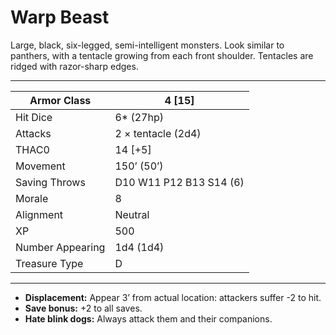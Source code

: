 # Warp Beast

Large, black, six-legged, semi-intelligent monsters. Look similar to panthers, with a tentacle growing from each front shoulder. Tentacles are ridged with razor-sharp edges.

------

| Armor Class     | 4 [15]                  |
| ---------------- | ----------------------- |
| Hit Dice         | 6* (27hp)               |
| Attacks          | 2 × tentacle (2d4)      |
| THAC0            | 14 [+5]                 |
| Movement         | 150’ (50’)              |
| Saving Throws    | D10 W11 P12 B13 S14 (6) |
| Morale           | 8                       |
| Alignment        | Neutral                 |
| XP               | 500                     |
| Number Appearing | 1d4 (1d4)               |
| Treasure Type    | D                       |

------

- **Displacement:** Appear 3’ from actual location: attackers suffer -2 to hit.
- **Save bonus:** +2 to all saves.
- **Hate blink dogs:** Always attack them and their companions.
